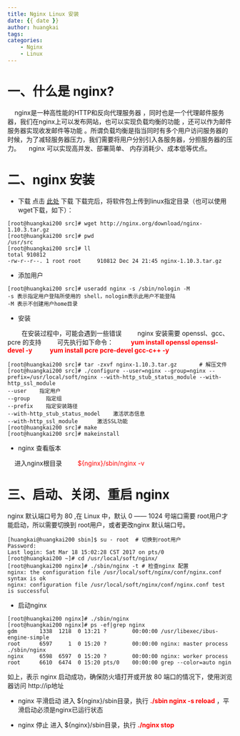 ```yaml
---
title: Nginx Linux 安装
date: {{ date }}
author: huangkai
tags:
categories:
    - Nginx
    - Linux
---
```

# 一、什么是 nginx? #
&nbsp;&nbsp;&nbsp;&nbsp;nginx是一种高性能的HTTP和反向代理服务器 ，同时也是一个代理邮件服务器，我们在nginx上可以发布网站，也可以实现负载均衡的功能 ，还可以作为邮件服务器实现收发邮件等功能 。所谓负载均衡是指当同时有多个用户访问服务器的时候，为了减轻服务器压力，我们需要将用户分别引入各服务器，分担服务器的压力。
&nbsp;&nbsp;&nbsp;&nbsp;nginx 可以实现高并发、部署简单、 内存消耗少、成本低等优点。

# 二、nginx 安装 #
- 下载
点击 [此处](http://nginx.org/en/download.html) 下载
下载完后，将软件包上传到linux指定目录（也可以使用 wget下载，如下）：
```
[root@huangkai200 src]# wget http://nginx.org/download/nginx-1.10.3.tar.gz
[root@huangkai200 src]# pwd
/usr/src
[root@huangkai200 src]# ll
total 910812
-rw-r--r--. 1 root root     910812 Dec 24 21:45 nginx-1.10.3.tar.gz
```
- 添加用户
```
[root@huangkai200 src]# useradd nginx -s /sbin/nologin -M	
-s 表示指定用户登陆所使用的 shell，nologin表示此用户不能登陆 
-M 表示不创建用户home目录
```

- 安装

&nbsp;&nbsp;&nbsp;&nbsp;&nbsp;&nbsp;&nbsp;&nbsp;在安装过程中，可能会遇到一些错误
&nbsp;&nbsp;&nbsp;&nbsp;&nbsp;&nbsp;&nbsp;&nbsp;nginx 安装需要 openssl、gcc、pcre  的支持
&nbsp;&nbsp;&nbsp;&nbsp;&nbsp;&nbsp;&nbsp;&nbsp;可先执行如下命令：
&nbsp;&nbsp;&nbsp;&nbsp;&nbsp;&nbsp;&nbsp;&nbsp;&nbsp;<font color="red">**yum install openssl openssl-devel -y**</font>
&nbsp;&nbsp;&nbsp;&nbsp;&nbsp;&nbsp;&nbsp;&nbsp;&nbsp;<font color="red">**yum install pcre pcre-devel gcc-c++ -y**</font>

```
[root@huangkai200 src]# tar -zxvf nginx-1.10.3.tar.gz		# 解压文件
[root@huangkai200 src]# ./configure --user=nginx --group=nginx --prefix=/usr/local/soft/nginx --with-http_stub_status_module --with-http_ssl_module
--user 	  指定用户
--group  	指定组
--prefix 	指定安装路径
--with-http_stub_status_model    激活状态信息
--with-http_ssl_module      激活SSL功能   
[root@huangkai200 src]# make
[root@huangkai200 src]# makeinstall
```
- nginx 查看版本

&nbsp;&nbsp;&nbsp;&nbsp;进入nginx根目录 
&nbsp;&nbsp;&nbsp;&nbsp;&nbsp;&nbsp;&nbsp;&nbsp;<font color="red">${nginx}/sbin/nginx -v</font>

# 三、启动、关闭、重启 nginx #
nginx 默认端口号为 80 ,在 Linux 中，默认 0 —— 1024 号端口需要 root用户才能启动，所以需要切换到 root用户，或者更改nginx 默认端口号。
```
[huangkai@huangkai200 sbin]$ su - root  # 切换到root用户
Password: 
Last login: Sat Mar 18 15:02:28 CST 2017 on pts/0
[root@huangkai200 ~]# cd /usr/local/soft/nginx/
[root@huangkai200 nginx]# ./sbin/nginx -t # 检查nginx 配置
nginx: the configuration file /usr/local/soft/nginx/conf/nginx.conf syntax is ok
nginx: configuration file /usr/local/soft/nginx/conf/nginx.conf test is successful
```

- 启动nginx
```
[root@huangkai200 nginx]# ./sbin/nginx 
[root@huangkai200 nginx]# ps -ef|grep nginx
gdm       1338  1218  0 13:21 ?        00:00:00 /usr/libexec/ibus-engine-simple
root      6597     1  0 15:20 ?        00:00:00 nginx: master process ./sbin/nginx
nginx     6598  6597  0 15:20 ?        00:00:00 nginx: worker process
root      6610  6474  0 15:20 pts/0    00:00:00 grep --color=auto ngin
```
如上，表示 nginx 启动成功，确保防火墙打开或开放 80 端口的情况下，使用浏览器访问 http://ip地址

- nginx 平滑启动
进入 ${nginx}/sbin目录，执行 <font color="red">**./sbin nginx -s reload**</font> ，平滑启动必须是nginx已运行状态

- nginx 停止
 进入 ${nginx}/sbin目录，执行 <font color="red">**./nginx stop**</font>

